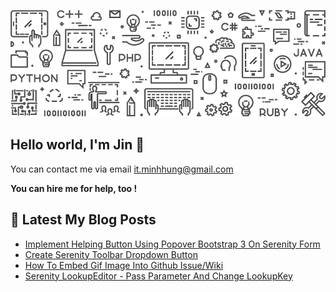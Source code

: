 <a href="http://minhhungit.github.com/"><img src="https://raw.githubusercontent.com/minhhungit/minhhungit/master/assets/banner-img-01.png" /></a>
## Hello world, I'm Jin 👋
You can contact me via email [it.minhhung@gmail.com](mailto:it.minhhung@gmail.com)

**You can hire me for help, too !**

## 📝 Latest My Blog Posts
<!-- MYBLOG:START -->
- [Implement Helping Button Using Popover Bootstrap 3 On Serenity Form](https://minhhungit.github.io/2020/08/06/009-implement-helping-button-using-popover-bootstrap-3-on-serenity-form/)
- [Create Serenity Toolbar Dropdown Button](https://minhhungit.github.io/2020/06/10/008-create-serenity-toolbar-dropdown-button/)
- [How To Embed Gif Image Into Github Issue/Wiki](https://minhhungit.github.io/2019/10/17/007-how-to-embed-gif-image-into-github-issue-or-wiki/)
- [Serenity LookupEditor - Pass Parameter And Change LookupKey](https://minhhungit.github.io/2019/10/17/006-lookup-editor-pass-parameter-and-change-lookup-key/)
<!-- MYBLOG:END -->